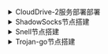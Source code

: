 

<details><summary>CloudDrive-2服务部署部署</summary>
<p>
  
# [查看最新发行版](https://github.com/cloud-fs/cloud-fs.github.io/releases) 
<details><summary>VPS服务器部署</summary>
<p>

- **1.安装程序**

```
wget https://github.com/cloud-fs/cloud-fs.github.io/releases/download/v0.7.3/clouddrive-2-linux-aarch64-0.7.3.tgz && tar -zxvf clouddrive-2-linux-aarch64-0.6.14.tgz && mv clouddrive-2-linux-aarch64-0.6.14 /usr/local/bin/clouddrive-2 && rm ~/clouddrive-2-linux-aarch64-0.7.3.tgz
```

- **2.配置开机启动**
```
vim /etc/systemd/system/clouddrive.service
```
写入以下内容
```
[Unit]
Description=clouddrive service
Wants=network.target
After=network.target network.service

[Service]
Type=simple
WorkingDirectory=/usr/local/bin/clouddrive-2
ExecStart=/usr/local/bin/clouddrive-2/clouddrive server
KillMode=process

[Install]
WantedBy=multi-user.target
```
- **3.启动clouddrive**

```
systemctl enable --now clouddrive
```
- **4.查看运行状态**

```
systemctl status clouddrive
```
</p>
</details>

<details><summary>OPENWRT软路由部署</summary>
<p>

- **1.下载安装程序**
```
wget https://linkroad.io/proxy-tools/package/-/raw/main/clouddrive-2-linux-aarch64-0.7.3.tgz && tar -zxvf clouddrive-2-linux-aarch64-0.7.3.tgz && mv clouddrive-2-linux-aarch64-0.7.3 /usr/bin && rm clouddrive-2-linux-aarch64-0.7.3.tgz 
```
- **2.配置开机启动**
```
vim /etc/init.d/clouddrive-2_service
```
输入以下内容
```
#!/bin/sh /etc/rc.common
START=15
USE_PROCD=1

start_service() {
  procd_open_instance "clouddrive-2_service"
  procd_set_param command "/usr/bin/clouddrive-2/clouddrive"
  procd_close_instance
}
```


- **3.赋予可执行权限并启动**
```
chmod +x /etc/init.d/clouddrive-2_service && /etc/init.d/clouddrive-2_service start
```
- **4.设置开机启动**
```
/etc/init.d/my_service enable
```
- **4.查看是否生效
```
ls -l /etc/rc.d
```
</p>
</details>

</p>
</details>

<details><summary>ShadowSocks节点搭建</summary>
<p>

# [查看最新发行版](https://github.com/shadowsocks/shadowsocks-rust/releases)

- **安装程序**
```
wget https://github.com/shadowsocks/shadowsocks-rust/releases/download/v1.18.2/shadowsocks-v1.18.2.x86_64-unknown-linux-gnu.tar.xz && tar -xf shadowsocks-v1.18.2.x86_64-unknown-linux-gnu.tar.xz -C /usr/local/bin/ && chmod +x /usr/local/bin/ssserver && rm shadowsocks-v1.18.2.x86_64-unknown-linux-gnu.tar.xz
```
- **创建配置文件**
```
mkdir /etc/shadowsocks/ && vim /etc/shadowsocks/config.json
```
写入以下内容
```
{
    "server": "0.0.0.0",
    "server_port": 4143,
    "local_address": "127.0.0.1",
    "local_port": 1080,
    "mode":"tcp_and_udp",
    "password": "eNlo@1g@%6gq7H9Y",
    "timeout": 300,
    "method": "chacha20-ietf-poly1305"
}
```
- **创建 service 文件**
```
vim /etc/systemd/system/shadowsocks.service .service 
```
写入以下内容
```
[Unit]
Description=Shadowsocks Server
After=network.target

[Service]
ExecStart=/usr/local/bin/ssserver -c /etc/shadowsocks/config.json

Restart=on-abort

[Install]
WantedBy=multi-user.target
```
- **启动 shadowsocks**
```
systemctl daemon-reload && systemctl enable --now shadowsocks
```
- **重启 shadowsocks**
```
systemctl restart shadowsocks 
```
- **查看运行状态**
```
systemctl status shadowsocks 
```
- **查看日志**
```
journalctl -u shadowsocks -o cat -e
```
- **查看实时日志**
```
journalctl -u shadowsocks -o cat -f
```
- **卸载 shadowsocks**
```
systemctl disable --now shadowsocks && rm -rf /usr/local/bin/ssserver /etc/shadowsocks /etc/systemd/system/shadowsocks.service
```
</p>
</details>



<details><summary>Snell节点搭建</summary>
<p>

# [Snell 官方手册](https://manual.nssurge.com/others/snell.html)

- **1. 下载 Snell Server 安装包**
```
wget https://dl.nssurge.com/snell/snell-server-v4.0.1-linux-amd64.zip
```
- **2. 解压 Snell Server 到指定目录**
```
unzip snell-server-v4.0.1-linux-amd64.zip -d /usr/local/bin/ && rm ~/snell-server-v4.0.1-linux-amd64.zip
```
- **3. 赋予服务器权限**
```
chmod +x /usr/local/bin/snell-server
```
- **4. 创建配置文件**
```
mkdir /etc/snell && vim /etc/snell/snell-server.conf
```
**写入下面内容**
```bash
[snell-server]
listen = 0.0.0.0:12321
psk = a1T48yGmETVZytQGBoec
ipv6 = false
```
- **5. 配置systemctl 文件**
```
vim /etc/systemd/system/snell-server.service
```
**写入下面内容**
```bash
[Unit]
Description=Snell Proxy Service
After=network.target

[Service]
Type=simple
User=root
Group=nogroup
LimitNOFILE=32768
ExecStart=/usr/local/bin/snell-server -c /etc/snell/snell-server.conf
AmbientCapabilities=CAP_NET_BIND_SERVICE
StandardOutput=syslog
StandardError=syslog
SyslogIdentifier=snell-server

[Install]
WantedBy=multi-user.target
```
- **6. 开启 snell 服务**
```
systemctl enable --now snell-server
```
- **7. 查看 Snell 运行状态**
```
systemctl status snell-server
```
</p>
</details>

<details><summary>Trojan-go节点搭建</summary>
<p>

# [trojan-go版本查看](https://github.com/p4gefau1t/trojan-go) 

- **安装 Trojan-GO**

```
wget https://github.com/gfw-report/trojan-go/releases/download/v0.10.10/trojan-go-linux-amd64.zip && unzip trojan-go-linux-amd64.zip -d ./trojan-go && mv trojan-go/trojan-go /usr/local/bin && chmod +x /usr/local/bin/trojan-go && rm -rf trojan-go  trojan-go-linux-amd64.zip
```
    
- **下载配置文件**

```
mkdir /etc/trojan-go && curl -Lo /etc/trojan-go/config.json https://raw.githubusercontent.com/MHY2233/Trojan-Go/main/config.json
```
    
- **下载 service 文件**

```
curl -Lo /etc/systemd/system/trojan-go.service https://raw.githubusercontent.com/MHY2233/Trojan-Go/main/trojan-go.service && systemctl daemon-reload
```
    
- **开启 Trojan-Go**

```
systemctl enabel --now trojan-go
```    
- **查看运行状态**

```
systemctl status trojan-go
```
- **查看日志**

```
journalctl -u trojan-go -o cat -e
```
- **实时日志**

```
journalctl -u trojan-go -o cat -f
```
- **卸载 Trojan-Go**

```
systemctl disable --now trojan-go && rm -rf /usr/local/bin/trojan-go /usr/local/etc/trojan-go /etc/systemd/system/trojan-go.service
```
<p>
</details>


